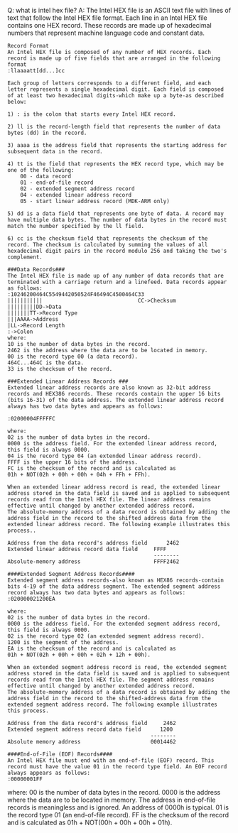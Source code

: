  Q: what is intel hex file?
 A: The Intel HEX file is an ASCII text file with lines of text that follow the Intel HEX file format. Each line in an Intel HEX file contains one HEX record.
	These records are made up of hexadecimal numbers that represent machine language code and constant data.
	
	Record Format
	An Intel HEX file is composed of any number of HEX records. Each record is made up of five fields that are arranged in the following format
	:llaaaatt[dd...]cc
	
	Each group of letters corresponds to a different field, and each letter represents a single hexadecimal digit. Each field is composed of at least two hexadecimal digits-which make up a byte-as described below:

    1) : is the colon that starts every Intel HEX record.

    2) ll is the record-length field that represents the number of data bytes (dd) in the record.

    3) aaaa is the address field that represents the starting address for subsequent data in the record.

    4) tt is the field that represents the HEX record type, which may be one of the following:
		00 - data record
		01 - end-of-file record
		02 - extended segment address record
		04 - extended linear address record
		05 - start linear address record (MDK-ARM only)

    5) dd is a data field that represents one byte of data. A record may have multiple data bytes. The number of data bytes in the record must match the number specified by the ll field.

    6) cc is the checksum field that represents the checksum of the record. The checksum is calculated by summing the values of all hexadecimal digit pairs in the record modulo 256 and taking the two's complement.
	
	###Data Records###
	The Intel HEX file is made up of any number of data records that are terminated with a carriage return and a linefeed. Data records appear as follows:
	:10246200464C5549442050524F46494C4500464C33
	|||||||||||                              CC->Checksum
	|||||||||DD->Data
	|||||||TT->Record Type
	|||AAAA->Address
	|LL->Record Length
	:->Colon
	where:
    10 is the number of data bytes in the record.
    2462 is the address where the data are to be located in memory.
    00 is the record type 00 (a data record).
    464C...464C is the data.
    33 is the checksum of the record.
	
	###Extended Linear Address Records ###
	Extended linear address records are also known as 32-bit address records and HEX386 records. These records contain the upper 16 bits (bits 16-31) of the data address. The extended linear address record always has two data bytes and appears as follows:

	:02000004FFFFFC

	where:
    02 is the number of data bytes in the record.
    0000 is the address field. For the extended linear address record, this field is always 0000.
    04 is the record type 04 (an extended linear address record).
    FFFF is the upper 16 bits of the address.
    FC is the checksum of the record and is calculated as
    01h + NOT(02h + 00h + 00h + 04h + FFh + FFh).

	When an extended linear address record is read, the extended linear address stored in the data field is saved and is applied to subsequent records read from the Intel HEX file. The linear address remains effective until changed by another extended address record.
	The absolute-memory address of a data record is obtained by adding the address field in the record to the shifted address data from the extended linear address record. The following example illustrates this process..

	Address from the data record's address field      2462
	Extended linear address record data field     FFFF
												  --------
	Absolute-memory address                       FFFF2462
	
	####Extended Segment Address Records####
	Extended segment address records-also known as HEX86 records-contain bits 4-19 of the data address segment. The extended segment address record always has two data bytes and appears as follows:
	:020000021200EA

	where:
    02 is the number of data bytes in the record.
    0000 is the address field. For the extended segment address record, this field is always 0000.
    02 is the record type 02 (an extended segment address record).
    1200 is the segment of the address.
    EA is the checksum of the record and is calculated as
    01h + NOT(02h + 00h + 00h + 02h + 12h + 00h).

	When an extended segment address record is read, the extended segment address stored in the data field is saved and is applied to subsequent records read from the Intel HEX file. The segment address remains effective until changed by another extended address record.
	The absolute-memory address of a data record is obtained by adding the address field in the record to the shifted-address data from the extended segment address record. The following example illustrates this process.

	Address from the data record's address field     2462
	Extended segment address record data field      1200
												 --------
	Absolute memory address                      00014462
	
	####End-of-File (EOF) Records####
	An Intel HEX file must end with an end-of-file (EOF) record. This record must have the value 01 in the record type field. An EOF record always appears as follows:
	:00000001FF

where:
    00 is the number of data bytes in the record.
    0000 is the address where the data are to be located in memory. The address in end-of-file records is meaningless and is ignored. An address of 0000h is typical.
    01 is the record type 01 (an end-of-file record).
	FF is the checksum of the record and is calculated as
	01h + NOT(00h + 00h + 00h + 01h).
	
	
	
	
	
	
	
	
	
	